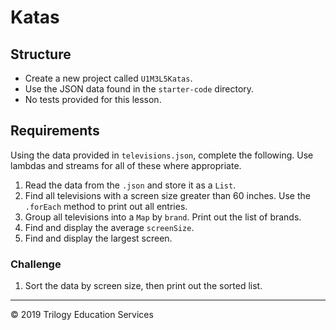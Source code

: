 # Katas

## Structure

- Create a new project called `U1M3L5Katas`.
- Use the JSON data found in the `starter-code` directory.
- No tests provided for this lesson.

## Requirements

Using the data provided in `televisions.json`, complete the following. Use lambdas and streams for all of these where appropriate.

1. Read the data from the `.json` and store it as a `List`.
1. Find all televisions with a screen size greater than 60 inches. Use the `.forEach` method to print out all entries.
1. Group all televisions into a `Map` by `brand`. Print out the list of brands.
1. Find and display the average `screenSize`.
1. Find and display the largest screen.

### Challenge

1. Sort the data by screen size, then print out the sorted list.

---
© 2019 Trilogy Education Services
